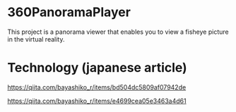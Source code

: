 # 360PanoramaPlayer

This project is a panorama viewer that enables you to view a fisheye picture in the virtual reality.


# Technology (japanese article)
https://qiita.com/bayashiko_r/items/bd504dc5809af07942de

https://qiita.com/bayashiko_r/items/e4699cea05e3463a4d61
